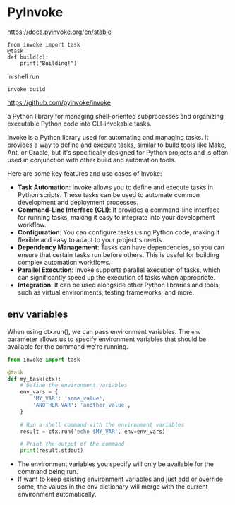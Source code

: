 # PyInvoke

https://docs.pyinvoke.org/en/stable
```
from invoke import task
@task
def build(c):
    print("Building!")
```
in shell run 
```
invoke build
```

https://github.com/pyinvoke/invoke

a Python library for managing shell-oriented subprocesses and organizing executable Python code into CLI-invokable tasks. 

Invoke is a Python library used for automating and managing tasks. 
It provides a way to define and execute tasks, similar to build tools like Make, Ant, or Gradle, 
but it's specifically designed for Python projects and is often used in conjunction with other build and automation tools.

Here are some key features and use cases of Invoke:
- **Task Automation**: Invoke allows you to define and execute tasks in Python scripts. These tasks can be used to automate common development and deployment processes.
- **Command-Line Interface (CLI)**: It provides a command-line interface for running tasks, making it easy to integrate into your development workflow.
- **Configuration**: You can configure tasks using Python code, making it flexible and easy to adapt to your project's needs.
- **Dependency Management**: Tasks can have dependencies, so you can ensure that certain tasks run before others. This is useful for building complex automation workflows.
- **Parallel Execution**: Invoke supports parallel execution of tasks, which can significantly speed up the execution of tasks when appropriate.
- **Integration**: It can be used alongside other Python libraries and tools, such as virtual environments, testing frameworks, and more.

## env variables
When using ctx.run(), we can pass environment variables. The `env` parameter allows us to specify environment variables that should be available for the command we're running.

```py
from invoke import task

@task
def my_task(ctx):
    # Define the environment variables
    env_vars = {
        'MY_VAR': 'some_value',
        'ANOTHER_VAR': 'another_value',
    }
    
    # Run a shell command with the environment variables
    result = ctx.run('echo $MY_VAR', env=env_vars)

    # Print the output of the command
    print(result.stdout)  
```

- The environment variables you specify will only be available for the command being run.
- If want to keep existing environment variables and just add or override some, the values in the env dictionary will merge with the current environment automatically.
